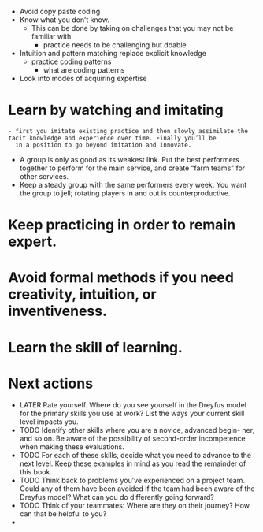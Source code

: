 - Avoid copy paste coding
- Know what you don’t know.
	- This can be done by taking on challenges that you may not be familiar with
		- practice needs to be challenging but doable
- Intuition and pattern matching replace explicit knowledge
	- practice coding patterns
		- what are coding patterns
- Look into modes of acquiring expertise
# Learn by watching and imitating
	- first you imitate existing practice and then slowly assimilate the tacit knowledge and experience over time. Finally you’ll be
	  in a position to go beyond imitation and innovate.
- A group is only as good as its weakest link. Put the best performers together to perform for the main service, and create
  “farm teams” for other services.
- Keep a steady group with the same performers every week.
  You want the group to jell; rotating players in and out is
  counterproductive.
# Keep practicing in order to remain expert.
# Avoid formal methods if you need creativity, intuition, or inventiveness.
# Learn the skill of learning.
# Next actions
- LATER Rate yourself. Where do you see yourself in the Dreyfus model
  for the primary skills you use at work? List the ways your
  current skill level impacts you.
- TODO Identify other skills where you are a novice, advanced begin-
  ner, and so on. Be aware of the possibility of second-order
  incompetence when making these evaluations.
- TODO For each of these skills, decide what you need to advance to
  the next level. Keep these examples in mind as you read the
  remainder of this book.
- TODO Think back to problems you’ve experienced on a project team.
  Could any of them have been avoided if the team had been
  aware of the Dreyfus model? What can you do differently going
  forward?
- TODO Think of your teammates: Where are they on their journey?
  How can that be helpful to you?
-